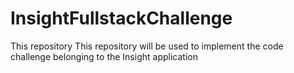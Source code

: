 # InsightFullstackChallenge
This repository This repository will be used to implement the code challenge belonging to the Insight application
